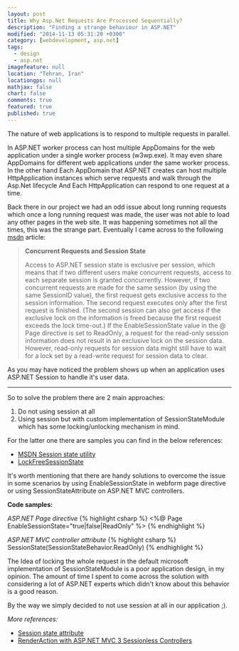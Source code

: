 ```yaml
---
layout: post
title: Why Asp.Net Requests Are Processed Sequentially?
description: "Finding a strange behaviour in ASP.NET"
modified: "2014-11-13 05:31:20 +0300"
category: [webdevelopment, asp.net]
tags: 
  - design
  - asp.net
imagefeature: null
location: "Tehran, Iran"
locationgps: null
mathjax: false
chart: false
comments: true
featured: true
published: true
---
```



The nature of web applications is to respond to multiple requests in parallel.

In ASP.NET worker process can host multiple AppDomains for the web application under a single worker process (w3wp.exe). It may even share AppDomains for different web applications under the same worker process.
In the other hand Each AppDomain that ASP.NET creates can host multiple HttpApplication instances which serve requests and walk through the Asp.Net lifecycle And Each HttpApplication can respond to one request at a time.

Back there in our project we had an odd issue about long running requests which once a long running request was made, the user was not able to load any other pages in the web site. It was happening sometimes not all the times, this was the strange part. Eventually I came across to the following [msdn](http://msdn.microsoft.com/en-us/library/ie/ms178581.aspx) article:

> **Concurrent Requests and Session State**
> 
> Access to ASP.NET session state is exclusive per session, which means
> that if two different users make concurrent requests, access to each
> separate session is granted concurrently. However, if two concurrent
> requests are made for the same session (by using the same SessionID
> value), the first request gets exclusive access to the session
> information. The second request executes only after the first request
> is finished. (The second session can also get access if the exclusive
> lock on the information is freed because the first request exceeds the
> lock time-out.) If the EnableSessionState value in the @ Page
> directive is set to ReadOnly, a request for the read-only session
> information does not result in an exclusive lock on the session data.
> However, read-only requests for session data might still have to wait
> for a lock set by a read-write request for session data to clear.

As you may have noticed the problem shows up when an application uses ASP.NET Session to handle it's user data. 


----------


So to solve the problem there are 2 main approaches:

 1. Do not using session at all 
 2. Using session but with custom implementation of SessionStateModule which has some locking/unlocking mechanism in mind.

For the latter one there are samples you can find in the below references:

 - [MSDN Session state utility](http://msdn.microsoft.com/en-us/library/system.web.sessionstate.sessionstateutility.aspx)
 - [LockFreeSessionState](https://github.com/dermeister0/LockFreeSessionState)

It's worth mentioning that there are handy solutions to overcome the issue in some scenarios by using EnableSessionState in webform page directive or using SessionStateAttribute on ASP.NET MVC controllers.

**Code samples:**

*ASP.NET Page directive*
{% highlight csharp %}
<%@ Page EnableSessionState="true|false|ReadOnly" %>
{% endhighlight %}

*ASP.NET MVC controller attribute*
{% highlight csharp %}
SessionState(SessionStateBehavior.ReadOnly)
{% endhighlight %}

The Idea of locking the whole request in the default microsoft implementation of SessionStateModule is a poor application design, in my opinion. The amount of time I spent to come across the solution with considering a lot of ASP.NET experts which didn't know about this behavior is a good reason.

By the way we simply decided to not use session at all in our application ;).

*More references:*

 - [Session state attribute](http://msdn.microsoft.com/en-us/library/system.web.mvc.sessionstateattribute.aspx)
 - [RenderAction with ASP.NET MVC 3 Sessionless Controllers](http://lostechies.com/keithdahlby/2010/12/06/renderaction-with-asp-net-mvc-3-sessionless-controllers/)

